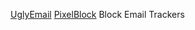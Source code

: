 
[UglyEmail](https://uglyemail.com/)
[PixelBlock](https://chrome.google.com/webstore/detail/pixelblock/jmpmfcjnflbcoidlgapblgpgbilinlem/)
Block Email Trackers
